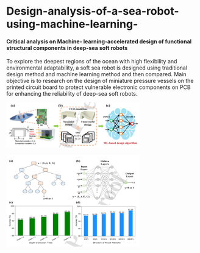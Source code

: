 # Design-analysis-of-a-sea-robot-using-machine-learning-
 #### Critical analysis on Machine- learning-accelerated design of functional structural components in deep-sea soft robots<br>
 To explore the deepest regions of the ocean with high flexibility and environmental
adaptability, a soft sea robot is designed using traditional design method and machine
learning method and then compared. Main objective is to research on the design of
miniature pressure vessels on the printed circuit board to protect vulnerable electronic
components on PCB for enhancing the reliability of deep-sea soft robots.
<p align="left">
  <img src="Figures/s1.png" width="350" title="hover text"><br><br> 
  <img src="Figures/s2.png" width="350" title="hover text">  
</p>  
